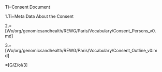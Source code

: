 Ti=Consent Document

1.Ti=Meta Data About the Consent

2.=[Wx/org/genomicsandhealth/REWG/Paris/Vocabulary/Consent_Persons_v0.md]

3.=[Wx/org/genomicsandhealth/REWG/Paris/Vocabulary/Consent_Outline_v0.md]

=[G/Z/ol/3]
